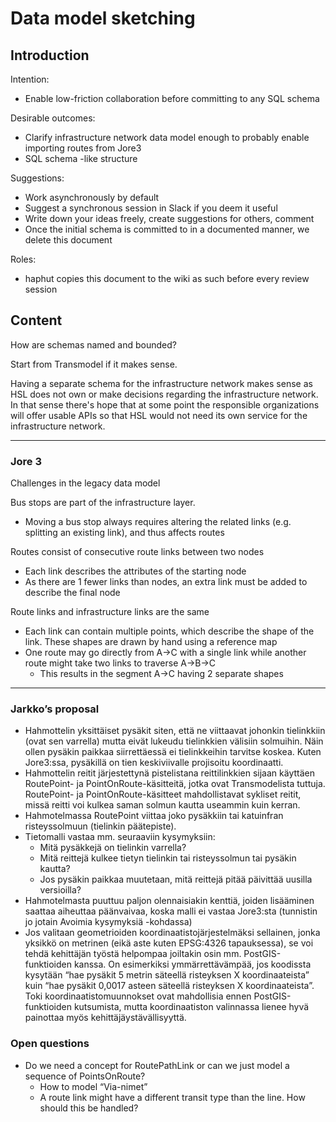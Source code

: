 # Data model sketching

## Introduction
Intention:
- Enable low-friction collaboration before committing to any SQL schema


Desirable outcomes:
- Clarify infrastructure network data model enough to probably enable importing routes from Jore3
- SQL schema -like structure


Suggestions:
- Work asynchronously by default
- Suggest a synchronous session in Slack if you deem it useful
- Write down your ideas freely, create suggestions for others, comment
- Once the initial schema is committed to in a documented manner, we delete this document


Roles:
- haphut copies this document to the wiki as such before every review session
## Content
How are schemas named and bounded?


Start from Transmodel if it makes sense.


Having a separate schema for the infrastructure network makes sense as HSL does not own or make decisions regarding the infrastructure network. In that sense there's hope that at some point the responsible organizations will offer usable APIs so that HSL would not need its own service for the infrastructure network.


________________
### Jore 3
Challenges in the legacy data model


Bus stops are part of the infrastructure layer.
* Moving a bus stop always requires altering the related links (e.g. splitting an existing link), and thus affects routes




Routes consist of consecutive route links between two nodes
* Each link describes the attributes of the starting node
* As there are 1 fewer links than nodes, an extra link must be added to describe the final node


Route links and infrastructure links are the same
* Each link can contain multiple points, which describe the shape of the link. These shapes are drawn by hand using a reference map
* One route may go directly from A->C with a single link while another route might take two links to traverse A->B->C
   * This results in the segment A->C having 2 separate shapes






________________
### Jarkko’s proposal


* Hahmottelin yksittäiset pysäkit siten, että ne viittaavat johonkin tielinkkiin (ovat sen varrella) mutta eivät lukeudu tielinkkien välisiin solmuihin. Näin ollen pysäkin paikkaa siirrettäessä ei tielinkkeihin tarvitse koskea. Kuten Jore3:ssa, pysäkillä on tien keskiviivalle projisoitu koordinaatti.
* Hahmottelin reitit järjestettynä pistelistana reittilinkkien sijaan käyttäen RoutePoint- ja PointOnRoute-käsitteitä, jotka ovat Transmodelista tuttuja. RoutePoint- ja PointOnRoute-käsitteet mahdollistavat sykliset reitit, missä reitti voi kulkea saman solmun kautta useammin kuin kerran.
* Hahmotelmassa RoutePoint viittaa joko pysäkkiin tai katuinfran risteyssolmuun (tielinkin päätepiste).
* Tietomalli vastaa mm. seuraaviin kysymyksiin:
   * Mitä pysäkkejä on tielinkin varrella?
   * Mitä reittejä kulkee tietyn tielinkin tai risteyssolmun tai pysäkin kautta?
   * Jos pysäkin paikkaa muutetaan, mitä reittejä pitää päivittää uusilla versioilla?
* Hahmotelmasta puuttuu paljon olennaisiakin kenttiä, joiden lisääminen saattaa aiheuttaa päänvaivaa, koska malli ei vastaa Jore3:sta (tunnistin jo jotain Avoimia kysymyksiä -kohdassa)
* Jos valitaan geometrioiden koordinaatistojärjestelmäksi sellainen, jonka yksikkö on metrinen (eikä aste kuten EPSG:4326 tapauksessa), se voi tehdä kehittäjän työstä helpompaa joiltakin osin mm. PostGIS-funktioiden kanssa. On esimerkiksi ymmärrettävämpää, jos koodissta kysytään “hae pysäkit 5 metrin säteellä risteyksen X koordinaateista” kuin “hae pysäkit 0,0017 asteen säteellä risteyksen X koordinaateista”. Toki koordinaatistomuunnokset ovat mahdollisia ennen PostGIS-funktioiden kutsumista, mutta koordinaatiston valinnassa lienee hyvä painottaa myös kehittäjäystävällisyyttä.


### Open questions
* Do we need a concept for RoutePathLink or can we just model a sequence of PointsOnRoute?
   * How to model “Via-nimet”
   * A route link might have a different transit type than the line. How should this be handled?
